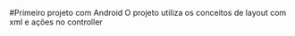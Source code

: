 #Primeiro projeto com Android
O projeto utiliza os conceitos de layout com xml e ações no controller
